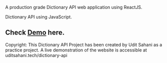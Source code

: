 A production grade Dictionary API web application using ReactJS.

Dictionary API using JavaScript.

<h2>Check <a href="https://dictionary-adxznmcce-uditrsahanis-projects.vercel.app/" target="_blank"/><b>Demo</b></a> here.</h2>

Copyright: This Dictionary API Project has been created by Udit Sahani as a practice project. A live demonstration of the website is accessible at uditsahani.tech/dictionary-api
